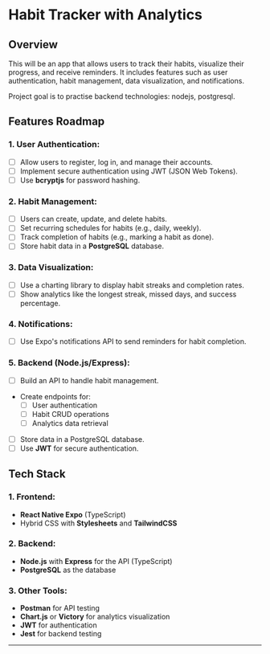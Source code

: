 # Habit Tracker with Analytics

## Overview

This will be an app that allows users to track their habits, visualize their progress, and receive reminders. It includes features such as user authentication, habit management, data visualization, and notifications.

Project goal is to practise backend technologies: nodejs, postgresql.

## Features Roadmap 

### 1. User Authentication:
- [ ] Allow users to register, log in, and manage their accounts.
- [ ] Implement secure authentication using JWT (JSON Web Tokens).
- [ ] Use **bcryptjs** for password hashing.

### 2. Habit Management:
- [ ] Users can create, update, and delete habits.
- [ ] Set recurring schedules for habits (e.g., daily, weekly).
- [ ] Track completion of habits (e.g., marking a habit as done).
- [ ] Store habit data in a **PostgreSQL** database.

### 3. Data Visualization:
- [ ] Use a charting library to display habit streaks and completion rates.
- [ ] Show analytics like the longest streak, missed days, and success percentage.

### 4. Notifications:
- [ ] Use Expo's notifications API to send reminders for habit completion.

### 5. Backend (Node.js/Express):
- [ ] Build an API to handle habit management.
- Create endpoints for:
  - [ ] User authentication
  - [ ] Habit CRUD operations
  - [ ] Analytics data retrieval
- [ ] Store data in a PostgreSQL database.
- [ ] Use **JWT** for secure authentication.

## Tech Stack

### 1. Frontend:
- **React Native Expo** (TypeScript)
- Hybrid CSS with **Stylesheets** and **TailwindCSS**

### 2. Backend:
- **Node.js** with **Express** for the API (TypeScript)
- **PostgreSQL** as the database

### 3. Other Tools:
- **Postman** for API testing
- **Chart.js** or **Victory** for analytics visualization
- **JWT** for authentication
- **Jest** for backend testing

---
